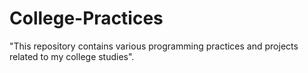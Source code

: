 # College-Practices
"This repository contains various programming practices and projects related to my college studies".
